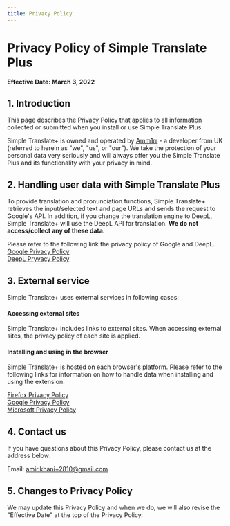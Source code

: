 ```yaml
---
title: Privacy Policy
---
```


# Privacy Policy of Simple Translate Plus

**Effective Date: March 3, 2022**

## 1. Introduction

This page describes the Privacy Policy that applies to all information collected or submitted when you install or use Simple Translate Plus.

Simple Translate+ is owned and operated by [Amm1rr](https://github.com/amm1rr) - a developer from UK (referred to herein as "we", "us", or "our"). We take the protection of your personal data very seriously and will always offer you the Simple Translate Plus and its functionality with your privacy in mind.

## 2. Handling user data with Simple Translate Plus

To provide translation and pronunciation functions, Simple Translate+ retrieves the input/selected text and page URLs and sends the request to Google's API.
In addition, if you change the translation engine to DeepL, Simple Translate+ will use the DeepL API for translation.
**We do not access/collect any of these data.**

Please refer to the following link the privacy policy of Google and DeepL.  
[Google Privacy Policy](https://policies.google.com/privacy)  
[DeepL Pryvacy Policy](https://www.deepl.com/privacy)

## 3. External service

Simple Translate+ uses external services in following cases:

#### Accessing external sites

Simple Translate+ includes links to external sites. When accessing external sites, the privacy policy of each site is applied.

#### Installing and using in the browser

Simple Translate+ is hosted on each browser's platform.
Please refer to the following links for information on how to handle data when installing and using the extension.

[Firefox Privacy Policy](https://www.mozilla.org/en-US/privacy/firefox/)  
[Google Privacy Policy](https://policies.google.com/privacy)  
[Microsoft Privacy Policy](https://privacy.microsoft.com/)

## 4. Contact us

If you have questions about this Privacy Policy, please contact us at the address below:

Email: amir.khani+2810@gmail.com

## 5. Changes to Privacy Policy

We may update this Privacy Policy and when we do, we will also revise the "Effective Date" at the top of the Privacy Policy.
